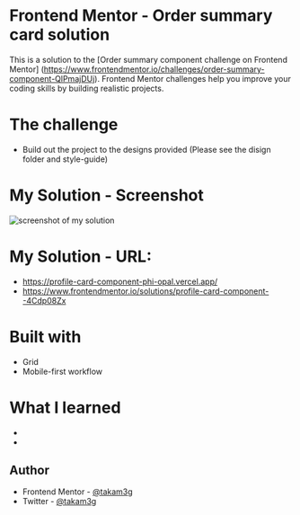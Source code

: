 # Frontend Mentor - Order summary card solution

This is a solution to the [Order summary component challenge on Frontend Mentor]
(https://www.frontendmentor.io/challenges/order-summary-component-QlPmajDUj). 
Frontend Mentor challenges help you improve your coding skills by building realistic projects. 

# The challenge
- Build out the project to the designs provided (Please see the disign folder and style-guide)

# My Solution - Screenshot
![screenshot of my solution](https://user-images.githubusercontent.com/84117994/131858474-61c59374-7207-4212-8c46-8d2727ea16cf.png)

# My Solution - URL: 
- https://profile-card-component-phi-opal.vercel.app/
- https://www.frontendmentor.io/solutions/profile-card-component--4Cdp08Zx

# Built with
- Grid
- Mobile-first workflow

# What I learned
- 
- 

## Author
- Frontend Mentor - [@takam3g](https://www.frontendmentor.io/profile/takam3g)
- Twitter - [@takam3g](https://www.twitter.com/takam3g)
